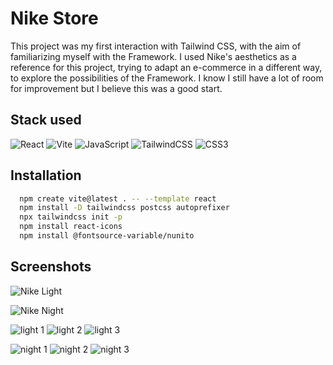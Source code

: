 # Nike Store
This project was my first interaction with Tailwind CSS, with the aim of familiarizing myself with the Framework. I used Nike's aesthetics as a reference for this project, trying to adapt an e-commerce in a different way, to explore the possibilities of the Framework.
I know I still have a lot of room for improvement but I believe this was a good start.


## Stack used
![React](https://img.shields.io/badge/react-%2320232a.svg?style=for-the-badge&logo=react&logoColor=%2361DAFB) ![Vite](https://img.shields.io/badge/vite-%23646CFF.svg?style=for-the-badge&logo=vite&logoColor=white) ![JavaScript](https://img.shields.io/badge/javascript-%23323330.svg?style=for-the-badge&logo=javascript&logoColor=%23F7DF1E) ![TailwindCSS](https://img.shields.io/badge/tailwindcss-%2338B2AC.svg?style=for-the-badge&logo=tailwind-css&logoColor=white) ![CSS3](https://img.shields.io/badge/css3-%231572B6.svg?style=for-the-badge&logo=css3&logoColor=white) 


## Installation
```bash
  npm create vite@latest . -- --template react
  npm install -D tailwindcss postcss autoprefixer
  npx tailwindcss init -p
  npm install react-icons
  npm install @fontsource-variable/nunito
```


## Screenshots
![Nike Light](https://github.com/ArthurSantDev/Nike-Store/assets/159972613/1270146a-af97-4b8e-ad1b-ba94f9cf4df9)

![Nike Night](https://github.com/ArthurSantDev/Nike-Store/assets/159972613/643d51c0-5571-47ea-b716-4e0ca796a86c)

![light 1](https://github.com/ArthurSantDev/Nike-Store/assets/159972613/77b47ec6-1d61-47ca-9129-7678058ab278)
![light 2](https://github.com/ArthurSantDev/Nike-Store/assets/159972613/f30c9ed5-ebf1-4ae9-9966-79b4202b63c8)
![light 3](https://github.com/ArthurSantDev/Nike-Store/assets/159972613/31ed5b8c-e4c8-4c30-b00a-1c3e29e75b01)

![night 1](https://github.com/ArthurSantDev/Nike-Store/assets/159972613/c25bd8ca-448f-4986-aa1c-60f45d33b9d0)
![night 2](https://github.com/ArthurSantDev/Nike-Store/assets/159972613/deb92dbf-dfef-4d96-9d35-fa7516ec7f9d)
![night 3](https://github.com/ArthurSantDev/Nike-Store/assets/159972613/8cc1cffe-a7ee-4741-9de7-f8574dccae76)

